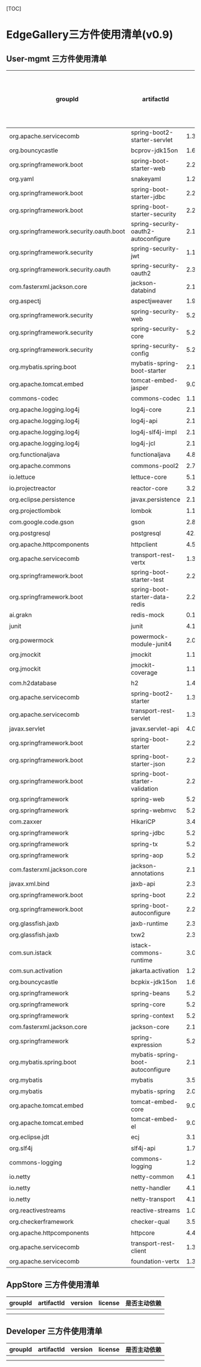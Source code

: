 [TOC]
# EdgeGallery三方件使用清单(v0.9)
## User-mgmt 三方件使用清单
| groupId| artifactId | version  |license   | 是否主动依赖 |
|---|---|---|---|---|
| org.apache.servicecomb |  spring-boot2-starter-servlet |  1.3.0 |  |  是 | 
| org.bouncycastle |  bcprov-jdk15on |  1.66 |  |  是 | 
| org.springframework.boot |  spring-boot-starter-web |  2.2.9.RELEASE |  |  是 | 
| org.yaml |  snakeyaml |  1.26 |  |  是 | 
| org.springframework.boot |  spring-boot-starter-jdbc |  2.2.9.RELEASE |  |  是 | 
| org.springframework.boot |  spring-boot-starter-security |  2.2.9.RELEASE |  |  是 | 
| org.springframework.security.oauth.boot |  spring-security-oauth2-autoconfigure |  2.1.16.RELEASE |  |  是 | 
| org.springframework.security |  spring-security-jwt |  1.1.1.RELEASE |  |  是 | 
| org.springframework.security.oauth |  spring-security-oauth2 |  2.3.8.RELEASE |  |  是 | 
| com.fasterxml.jackson.core |  jackson-databind |  2.10.5 |  |  是 | 
| org.aspectj |  aspectjweaver |  1.9.6 |  |  是 | 
| org.springframework.security |  spring-security-web |  5.2.6.RELEASE |  |  是 | 
| org.springframework.security |  spring-security-core |  5.2.6.RELEASE |  |  是 | 
| org.springframework.security |  spring-security-config |  5.2.6.RELEASE |  |  是 | 
| org.mybatis.spring.boot |  mybatis-spring-boot-starter |  2.1.1 |  |  是 | 
| org.apache.tomcat.embed |  tomcat-embed-jasper |  9.0.37 |  |  是 | 
| commons-codec |  commons-codec |  1.14 |  |  是 | 
| org.apache.logging.log4j |  log4j-core |  2.13.3 |  |  是 | 
| org.apache.logging.log4j |  log4j-api |  2.13.3 |  |  是 | 
| org.apache.logging.log4j |  log4j-slf4j-impl |  2.13.3 |  |  是 | 
| org.apache.logging.log4j |  log4j-jcl |  2.13.3 |  |  是 | 
| org.functionaljava |  functionaljava |  4.8.1 |  |  是 | 
| org.apache.commons |  commons-pool2 |  2.7.0 |  |  是 | 
| io.lettuce |  lettuce-core |  5.1.8.RELEASE |  |  是 | 
| io.projectreactor |  reactor-core |  3.2.8.RELEASE |  |  是 | 
| org.eclipse.persistence |  javax.persistence |  2.1.0 |  |  是 | 
| org.projectlombok |  lombok |  1.18.6 |  |  是 | 
| com.google.code.gson |  gson |  2.8.5 |  |  是 | 
| org.postgresql |  postgresql |  42.2.16 |  |  是 | 
| org.apache.httpcomponents |  httpclient |  4.5.7 |  |  是 | 
| org.apache.servicecomb |  transport-rest-vertx |  1.3.0 |  |  是 | 
| org.springframework.boot |  spring-boot-starter-test |  2.2.9.RELEASE |  |  是 | 
| org.springframework.boot |  spring-boot-starter-data-redis |  2.2.9.RELEASE |  |  是 | 
| ai.grakn |  redis-mock |  0.1.6 |  |  是 | 
| junit |  junit |  4.13 |  |  是 | 
| org.powermock |  powermock-module-junit4 |  2.0.4 |  |  是 | 
| org.jmockit |  jmockit |  1.19 |  |  是 | 
| org.jmockit |  jmockit-coverage |  1.19 |  |  是 | 
| com.h2database |  h2 |  1.4.199 |  |  是 | 
|  org.apache.servicecomb |  spring-boot2-starter |  1.3.0 |  |  否 | 
|  org.apache.servicecomb |  transport-rest-servlet |  1.3.0 |  |  否 | 
|  javax.servlet |  javax.servlet-api |  4.0.1 |  |  否 | 
|  org.springframework.boot |  spring-boot-starter |  2.2.9.RELEASE |  |  否 | 
|  org.springframework.boot |  spring-boot-starter-json |  2.2.9.RELEASE |  |  否 | 
|  org.springframework.boot |  spring-boot-starter-validation |  2.2.9.RELEASE |  |  否 | 
|  org.springframework |  spring-web |  5.2.8.RELEASE |  |  否 | 
|  org.springframework |  spring-webmvc |  5.2.8.RELEASE |  |  否 | 
|  com.zaxxer |  HikariCP |  3.4.5 |  |  否 | 
|  org.springframework |  spring-jdbc |  5.2.8.RELEASE |  |  否 | 
|  org.springframework |  spring-tx |  5.2.8.RELEASE |  |  否 | 
|  org.springframework |  spring-aop |  5.2.8.RELEASE |  |  否 | 
|  com.fasterxml.jackson.core |  jackson-annotations |  2.10.5 |  |  否 | 
|  javax.xml.bind |  jaxb-api |  2.3.1 |  |  否 | 
|  org.springframework.boot |  spring-boot |  2.2.9.RELEASE |  |  否 | 
|  org.springframework.boot |  spring-boot-autoconfigure |  2.2.9.RELEASE |  |  否 | 
|  org.glassfish.jaxb |  jaxb-runtime |  2.3.3 |  |  否 | 
|  org.glassfish.jaxb |  txw2 |  2.3.3 |  |  否 | 
|  com.sun.istack |  istack-commons-runtime |  3.0.11 |  |  否 | 
|  com.sun.activation |  jakarta.activation |  1.2.2 |  |  否 | 
|  org.bouncycastle |  bcpkix-jdk15on |  1.64 |  |  否 | 
|  org.springframework |  spring-beans |  5.2.8.RELEASE |  |  否 | 
|  org.springframework |  spring-core |  5.2.8.RELEASE |  |  否 | 
|  org.springframework |  spring-context |  5.2.8.RELEASE |  |  否 | 
|  com.fasterxml.jackson.core |  jackson-core |  2.10.5 |  |  否 | 
|  org.springframework |  spring-expression |  5.2.8.RELEASE |  |  否 | 
|  org.mybatis.spring.boot |  mybatis-spring-boot-autoconfigure |  2.1.1 |  |  否 | 
|  org.mybatis |  mybatis |  3.5.3 |  |  否 | 
|  org.mybatis |  mybatis-spring |  2.0.3 |  |  否 | 
|  org.apache.tomcat.embed |  tomcat-embed-core |  9.0.37 |  |  否 | 
|  org.apache.tomcat.embed |  tomcat-embed-el |  9.0.37 |  |  否 | 
|  org.eclipse.jdt |  ecj |  3.18.0 |  |  否 | 
|  org.slf4j |  slf4j-api |  1.7.30 |  |  否 | 
|  commons-logging |  commons-logging |  1.2 |  |  否 | 
|  io.netty |  netty-common |  4.1.51.Final |  |  否 | 
|  io.netty |  netty-handler |  4.1.51.Final |  |  否 | 
|  io.netty |  netty-transport |  4.1.51.Final |  |  否 | 
|  org.reactivestreams |  reactive-streams |  1.0.3 |  |  否 | 
|  org.checkerframework |  checker-qual |  3.5.0 |  |  否 | 
|  org.apache.httpcomponents |  httpcore |  4.4.13 |  |  否 | 
|  org.apache.servicecomb |  transport-rest-client |  1.3.0 |  |  否 | 
|  org.apache.servicecomb |  foundation-vertx |  1.3.0 |  |  否 | 

## AppStore 三方件使用清单
| groupId| artifactId | version  |license   | 是否主动依赖 |
|---|---|---|---|---|
|   |   |   |   |   |
|   |   |   |   |   |

## Developer 三方件使用清单
| groupId| artifactId | version  |license   | 是否主动依赖 |
|---|---|---|---|---|
|   |   |   |   |   |
|   |   |   |   |   |

